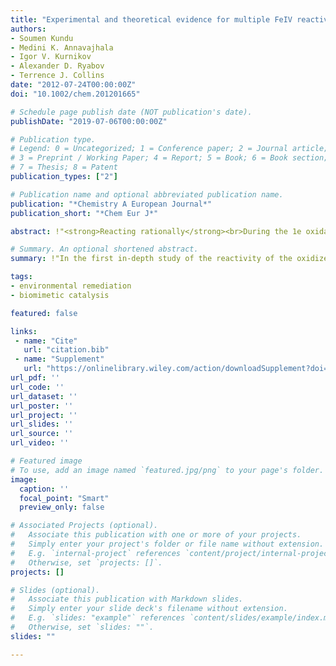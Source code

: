 ```yaml
---
title: "Experimental and theoretical evidence for multiple FeIV reactive intermediates in TAML-activator catalysis Rationalizing a counterintuitive reactivity order"
authors:
- Soumen Kundu
- Medini K. Annavajhala
- Igor V. Kurnikov
- Alexander D. Ryabov
- Terrence J. Collins
date: "2012-07-24T00:00:00Z"
doi: "10.1002/chem.201201665"

# Schedule page publish date (NOT publication's date).
publishDate: "2019-07-06T00:00:00Z"

# Publication type.
# Legend: 0 = Uncategorized; 1 = Conference paper; 2 = Journal article;
# 3 = Preprint / Working Paper; 4 = Report; 5 = Book; 6 = Book section;
# 7 = Thesis; 8 = Patent
publication_types: ["2"]

# Publication name and optional abbreviated publication name.
publication: "*Chemistry A European Journal*"
publication_short: "*Chem Eur J*"

abstract: !"<strong>Reacting rationally</strong><br>During the 1e oxidation of ferrocyanide by the catalytic TAML activator and H<sub>2</sub>O<sub>2</sub>, four Fe<sup>IV</sup> tetra-amido macrocyclic ligand (TAML) intermediates were detected that are involved in a fast acid–base equilibrium. The counterintuitive reactivity pattern is explained by the overall free-energy change during the reduction of Fe<sup>IV</sup> to Fe<sup>III</sup> TAML complexes, with competing contributions from electronic and solvation energy changes."

# Summary. An optional shortened abstract.
summary: !"In the first in-depth study of the reactivity of the oxidized TAML species, the non-monotonic reactivity pattern could be explained by the presence of competing contributions from the electronic and the solvation energy change to the overall free energy change for the redox process."

tags:
- environmental remediation
- biomimetic catalysis

featured: false

links:
 - name: "Cite"
   url: "citation.bib"
 - name: "Supplement"
   url: "https://onlinelibrary.wiley.com/action/downloadSupplement?doi=10.1002%2Fchem.201201665&file=chem_201201665_sm_miscellaneous_information.pdf" 
url_pdf: ''
url_code: ''
url_dataset: ''
url_poster: ''
url_project: ''
url_slides: ''
url_source: ''
url_video: ''

# Featured image
# To use, add an image named `featured.jpg/png` to your page's folder. 
image:
  caption: ''
  focal_point: "Smart"
  preview_only: false

# Associated Projects (optional).
#   Associate this publication with one or more of your projects.
#   Simply enter your project's folder or file name without extension.
#   E.g. `internal-project` references `content/project/internal-project/index.md`.
#   Otherwise, set `projects: []`.
projects: []

# Slides (optional).
#   Associate this publication with Markdown slides.
#   Simply enter your slide deck's filename without extension.
#   E.g. `slides: "example"` references `content/slides/example/index.md`.
#   Otherwise, set `slides: ""`.
slides: ""

---
```

